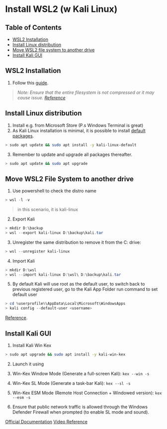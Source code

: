 # Install WSL2 (w Kali Linux)

## Table of Contents <!-- omit in toc -->
- [WSL2 Installation](#wsl2-installation)
- [Install Linux distribution](#install-linux-distribution) 
- [Move WSL2 file system to another drive](#move-wsl2-file-system-to-another-drive)
- [Install Kali GUI](#install-kali-gui)

## WSL2 Installation

1. Follow this [guide](https://docs.microsoft.com/en-us/windows/wsl/install-win10).

> *Note: Ensure that the entire filesystem is not compressed or it may cause issue. [Reference](https://superuser.com/questions/1624548/wsl2-has-all-network-interfaces-down-and-has-no-connectivity)*

## Install Linux distribution

1. Install e.g. from Microsoft Store (P.s Windows Terminal is great)
2. As Kali Linux installation is minimal, it is possible to install [default packages](https://www.kali.org/docs/general-use/metapackages/).
```bash
> sudo apt update && sudo apt install -y kali-linux-default 
```
3. Remember to update and upgrade all packages thereafter.
```bash
> sudo apt update && sudo apt upgrade
```

## Move WSL2 File System to another drive

1. Use powershell to check the distro name
```powershell
> wsl -l -v
```
> in this scenario, it is kali-linux
2. Export Kali
```powershell
> mkdir D:\backup
> wsl --export kali-linux D:\backup\kali.tar
```
3. Unregister the same distribution to remove it from the C: drive:
```powershell
> wsl --unregister kali-linux
```
4. Import Kali
```powershell
> mkdir D:\wsl
> wsl --import kali-linux D:\wsl\ D:\backup\kali.tar
```
5. By default Kali will use root as the default user, to switch back to previous registered user, go to the Kali App Folder run command to set default user
```powershell
> cd %userprofile%\AppData\Local\Microsoft\WindowsApps
> kali config --default-user <username>
```

[Reference](https://superuser.com/questions/1550622/move-wsl2-file-system-to-another-drive).

## Install Kali GUI

1. Install Kali Win Kex
```bash
> sudo apt upgrade && sudo apt install -y kali-win-kex
```

2. Launch it using
  1. Win-Kex Window Mode (Generate a full-screen Kali): `kex --win -s`
  2. Win-Kex SL Mode (Generate a task-bar Kali): `kex --sl -s`
  3. Win-Kex ESM Mode (Remote Host Connection + Windowed version): `kex --esm -s`

3. Ensure that public network traffic is allowed through the Windows Defender Firewall when prompted (to enable SL mode and sound).

[Official Documentation](https://www.kali.org/docs/wsl/win-kex/)
[Video Reference](https://www.youtube.com/watch?v=nXThnFxwH9c&ab_channel=DavidBombal)


  
